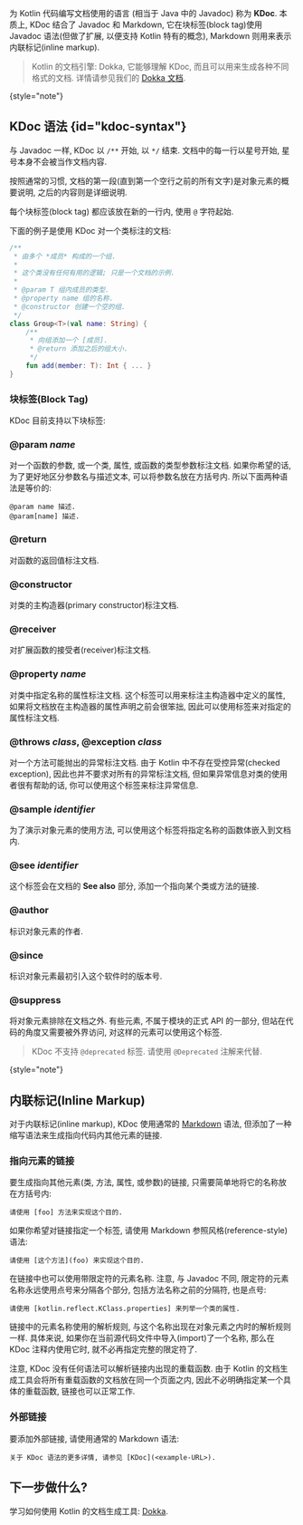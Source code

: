 [//]: # (title: 为 Kotlin 代码编写文档: KDoc)

为 Kotlin 代码编写文档使用的语言 (相当于 Java 中的 Javadoc) 称为 **KDoc**.
本质上, KDoc 结合了 Javadoc 和 Markdown, 它在块标签(block tag)使用 Javadoc 语法(但做了扩展, 以便支持 Kotlin 特有的概念),
Markdown 则用来表示内联标记(inline markup).

> Kotlin 的文档引擎: Dokka, 它能够理解 KDoc, 而且可以用来生成各种不同格式的文档.
> 详情请参见我们的 [Dokka 文档](dokka-introduction.md).
>
{style="note"}

## KDoc 语法 {id="kdoc-syntax"}

与 Javadoc 一样, KDoc 以 `/**` 开始, 以 `*/` 结束.
文档中的每一行以星号开始, 星号本身不会被当作文档内容.

按照通常的习惯, 文档的第一段(直到第一个空行之前的所有文字)是对象元素的概要说明,
之后的内容则是详细说明.

每个块标签(block tag) 都应该放在新的一行内, 使用 `@` 字符起始.

下面的例子是使用 KDoc 对一个类标注的文档:

```kotlin
/**
 * 由多个 *成员* 构成的一个组.
 *
 * 这个类没有任何有用的逻辑; 只是一个文档的示例.
 *
 * @param T 组内成员的类型.
 * @property name 组的名称.
 * @constructor 创建一个空的组.
 */
class Group<T>(val name: String) {
    /**
     * 向组添加一个 [成员].
     * @return 添加之后的组大小.
     */
    fun add(member: T): Int { ... }
}
```

### 块标签(Block Tag)

KDoc 目前支持以下块标签:

### @param _name_

对一个函数的参数, 或一个类, 属性, 或函数的类型参数标注文档.
如果你希望的话, 为了更好地区分参数名与描述文本, 可以将参数名放在方括号内.
所以下面两种语法是等价的:

```
@param name 描述.
@param[name] 描述.
```

### @return

对函数的返回值标注文档.

### @constructor

对类的主构造器(primary constructor)标注文档.

### @receiver

对扩展函数的接受者(receiver)标注文档.

### @property _name_

对类中指定名称的属性标注文档. 这个标签可以用来标注主构造器中定义的属性,
如果将文档放在主构造器的属性声明之前会很笨拙, 因此可以使用标签来对指定的属性标注文档.

### @throws _class_, @exception _class_

对一个方法可能抛出的异常标注文档.
由于 Kotlin 中不存在受控异常(checked exception), 因此也并不要求对所有的异常标注文档,
但如果异常信息对类的使用者很有帮助的话, 你可以使用这个标签来标注异常信息.

### @sample _identifier_

为了演示对象元素的使用方法, 可以使用这个标签将指定名称的函数体嵌入到文档内.

### @see _identifier_

这个标签会在文档的 **See also** 部分, 添加一个指向某个类或方法的链接.

### @author

标识对象元素的作者.

### @since

标识对象元素最初引入这个软件时的版本号.

### @suppress

将对象元素排除在文档之外. 有些元素, 不属于模块的正式 API 的一部分,
但站在代码的角度又需要被外界访问, 对这样的元素可以使用这个标签.

> KDoc 不支持 `@deprecated` 标签. 请使用 `@Deprecated` 注解来代替.
>
{style="note"}

## 内联标记(Inline Markup)

对于内联标记(inline markup), KDoc 使用通常的
[Markdown](https://daringfireball.net/projects/markdown/syntax)
语法, 但添加了一种缩写语法来生成指向代码内其他元素的链接.

### 指向元素的链接

要生成指向其他元素(类, 方法, 属性, 或参数)的链接, 只需要简单地将它的名称放在方括号内:

```none
请使用 [foo] 方法来实现这个目的.
```

如果你希望对链接指定一个标签, 请使用 Markdown 参照风格(reference-style)语法:

```none
请使用 [这个方法](foo) 来实现这个目的.
```

在链接中也可以使用带限定符的元素名称.
注意, 与 Javadoc 不同, 限定符的元素名称永远使用点号来分隔各个部分, 包括方法名称之前的分隔符, 也是点号:

```none
请使用 [kotlin.reflect.KClass.properties] 来列举一个类的属性.
```

链接中的元素名称使用的解析规则, 与这个名称出现在对象元素之内时的解析规则一样.
具体来说, 如果你在当前源代码文件中导入(import)了一个名称,
那么在 KDoc 注释内使用它时, 就不必再指定完整的限定符了.

注意, KDoc 没有任何语法可以解析链接内出现的重载函数.
由于 Kotlin 的文档生成工具会将所有重载函数的文档放在同一个页面之内,
因此不必明确指定某一个具体的重载函数, 链接也可以正常工作.

### 外部链接

要添加外部链接, 请使用通常的 Markdown 语法:

```none
关于 KDoc 语法的更多详情, 请参见 [KDoc](<example-URL>).
```

## 下一步做什么?

学习如何使用 Kotlin 的文档生成工具: [Dokka](dokka-introduction.md).
